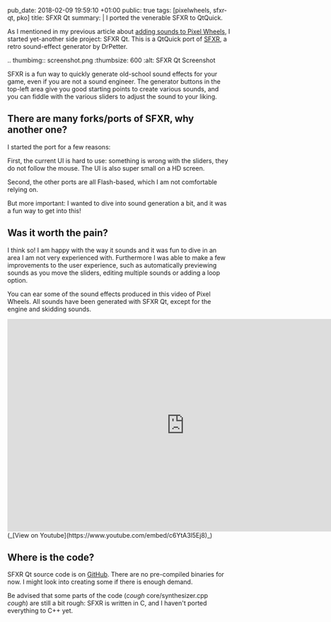 pub_date: 2018-02-09 19:59:10 +01:00
public: true
tags: [pixelwheels, sfxr-qt, pko]
title: SFXR Qt
summary: |
    I ported the venerable SFXR to QtQuick.

As I mentioned in my previous article about [adding sounds to Pixel Wheels][pw], I started yet-another side project: SFXR Qt. This is a QtQuick port of [SFXR][sfxr], a retro sound-effect generator by DrPetter.

.. thumbimg:: screenshot.png
    :thumbsize: 600
    :alt: SFXR Qt Screenshot

SFXR is a fun way to quickly generate old-school sound effects for your game, even if you are not a sound engineer. The generator buttons in the top-left area give you good starting points to create various sounds, and you can fiddle with the various sliders to adjust the sound to your liking.

## There are many forks/ports of SFXR, why another one?

I started the port for a few reasons:

First, the current UI is hard to use: something is wrong with the sliders, they do not follow the mouse. The UI is also super small on a HD screen.

Second, the other ports are all Flash-based, which I am not comfortable relying on.

But more important: I wanted to dive into sound generation a bit, and it was a fun way to get into this!

## Was it worth the pain?

I think so! I am happy with the way it sounds and it was fun to dive in an area I am not very experienced with. Furthermore I was able to make a few improvements to the user experience, such as automatically previewing sounds as you move the sliders, editing multiple sounds or adding a loop option.

You can ear some of the sound effects produced in this video of Pixel Wheels. All sounds have been generated with SFXR Qt, except for the engine and skidding sounds.

<iframe width="800" height="480" src="https://www.youtube.com/embed/c6YtA3l5Ej8" frameborder="0" allowfullscreen>
</iframe>
(_[View on Youtube](https://www.youtube.com/embed/c6YtA3l5Ej8)_)

## Where is the code?

SFXR Qt source code is on [GitHub][gh]. There are no pre-compiled binaries for now. I might look into creating some if there is enough demand.

Be advised that some parts of the code (*cough* core/synthesizer.cpp *cough*) are still a bit rough: SFXR is written in C, and I haven't ported everything to C++ yet.

[pw]: ../pixelwheels-0-6-0/
[gh]: https://github.com/agateau/sfxr-qt
[sfxr]: http://www.drpetter.se/project_sfxr.html
